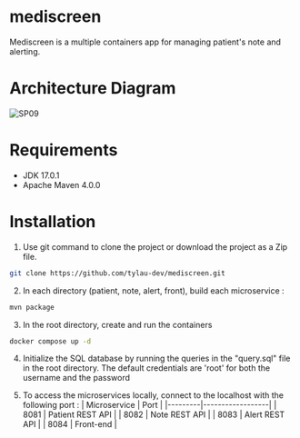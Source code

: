 # mediscreen

Mediscreen is a multiple containers app for managing patient's note and alerting.

# Architecture Diagram
![SP09](https://github.com/tylau-dev/mediscreen/assets/62340191/ca9c48d6-c561-49a2-a6ae-e83d019c4a31)

# Requirements
- JDK 17.0.1
- Apache Maven 4.0.0

# Installation
1) Use git command to clone the project or download the project as a Zip file.
```bash
git clone https://github.com/tylau-dev/mediscreen.git
```

2) In each directory (patient, note, alert, front), build each microservice :
```bash
mvn package
```

3) In the root directory, create and run the containers 
```bash
docker compose up -d
```

4) Initialize the SQL database by running the queries in the "query.sql" file in the root directory.
The default credentials are 'root' for both the username and the password


5) To access the microservices locally, connect to the localhost with the following port :
| Microservice | Port        |
|---------|------------------|
| 8081    | Patient REST API |
| 8082    |  Note REST API  |
| 8083    |  Alert REST API    |
| 8084    |  Front-end |
